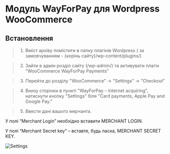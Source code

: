 Модуль WayForPay для Wordpress WooCommerce
=======

Встановлення
----
>1. Вміст архіву помістити в папку плагінів Wordpress ( за замовчуванням - {корінь сайту}/wp-content/plugins/)

>2. Зайти в адмін розділ сайту (/wp-admin/) та активувати плагін "WooCommerce WayForPay Payments"

>3. Перейти до розділу "WooCommerce" -> "Settings" -> "Checkout"

>4. Внизу сторінки в пункті "WayForPay – Internet acquiring", натиснути кнопку "Settings" біля "Card payments, Apple Pay and Google Pay."

>5. Ввести дані вашого мерчанта.

У полі “Merchant Login” необхідно вставити MERCHANT LOGIN.

У полі “Merchant Secret key” – вставте, будь ласка, MERCHANT SECRET KEY.


![Settings](https://github.com/wayforpay/Word-Press-Woocommerce/blob/master/settings.png)

